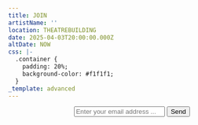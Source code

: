 ```yaml
---
title: JOIN
artistName: ''
location: THEATREBUILDING
date: 2025-04-03T20:00:00.000Z
altDate: NOW
css: |-
  .container {
    padding: 20%;
    background-color: #f1f1f1;
  }
_template: advanced
---
```


<body> 
<center>
<!-- Subscription Form -->
<div class="container">
<form action="/contact.php" method="post">
    <input name="email" class="email" type="text" placeholder="Enter your email address ...">
    <button type="submit" class="btn_email">Send</button>
</form>
</div>
</center>
</body>
<!-- End Subscription Form -->
